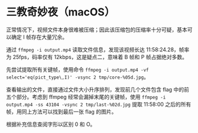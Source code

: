 # 三教奇妙夜（macOS）

正常情况下，视频文件本身很难被压缩；因此该压缩包的压缩率十分可疑，基本可以确定 I 帧存在大量冗余。

通过 `ffmpeg -i output.mp4` 读取文件信息，发现该视频长达 11:58:24.28，帧率为 25fps，码率仅有 12kbps，这是疑点二，意味着 B 帧和 P 帧占据绝对多数。

先尝试提取所有关键帧，使用命令 `ffmpeg -i output.mp4 -vf select='eq(pict_type\,I)' -vsync 2 tmp/core-%05d.jpg`。

查看输出的文件，直接通过文件大小升序排列，发现前几个文件包含 flag 中的前五个部分。考虑到 ffmpeg 经常会漏掉末尾的关键帧，使用 `ffmpeg -i output.mp4 -ss 43104 -vsync 2 tmp/last-%02d.jpg` 提取 11:58:00 之后的所有帧，用同上方法可以找到最后一张 flag 的图片。

根据补充信息查阅字形以区别 0 和 O。